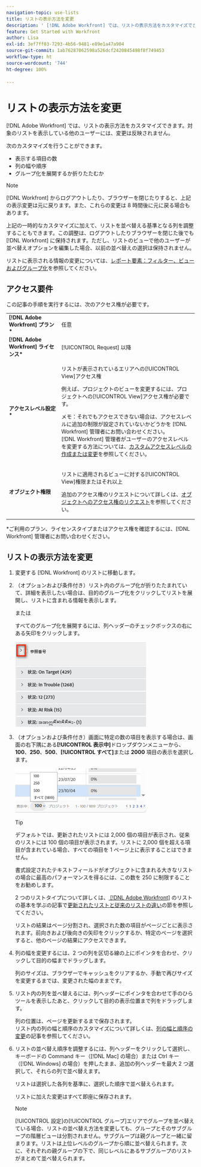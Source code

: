 ```yaml
---
navigation-topic: use-lists
title: リストの表示方法を変更
description: ' [!DNL Adobe Workfront] では、リストの表示方法をカスタマイズできます。対象のリストを表示している他のユーザーには、変更は反映されません。'
feature: Get Started with Workfront
author: Lisa
exl-id: 3ef7ff03-7293-4b56-9481-e89e1a47a904
source-git-commit: 1ab76287062598a526dcf2420845498f8f749453
workflow-type: ht
source-wordcount: '744'
ht-degree: 100%

---
```


# リストの表示方法を変更

[!DNL Adobe Workfront] では、リストの表示方法をカスタマイズできます。対象のリストを表示している他のユーザーには、変更は反映されません。

次のカスタマイズを行うことができます。

* 表示する項目の数
* 列の幅や順序
* グループ化を展開するか折りたたむか

>[!NOTE]
>
>[!DNL Workfront] からログアウトしたり、ブラウザーを閉じたりすると、上記の表示変更は元に戻ります。また、これらの変更は 8 時間後に元に戻る場合もあります。

上記の一時的なカスタマイズに加えて、リストを並べ替える基準となる列を調整することもできます。この調整は、ログアウトしたりブラウザーを閉じた後でも [!DNL Workfront] に保持されます。ただし、リストのビューで他のユーザーが並べ替えオプションを編集した場合、以前の並べ替えの選択は保持されません。

リストに表示される情報の変更については、[レポート要素：フィルター、ビューおよびグループ化](../../../reports-and-dashboards/reports/reporting-elements/reporting-elements-filters-views-groupings.md)を参照してください。

## アクセス要件

この記事の手順を実行するには、次のアクセス権が必要です。

<table style="table-layout:auto"> 
 <col> 
 <col> 
 <tbody> 
  <tr> 
   <td role="rowheader"><strong>[!DNL Adobe Workfront] プラン*</strong></td> 
   <td> <p>任意</p> </td> 
  </tr> 
  <tr> 
   <td role="rowheader"><strong>[!DNL Adobe Workfront] ライセンス*</strong></td> 
   <td> <p>[!UICONTROL Request] 以降</p> </td> 
  </tr> 
  <tr> 
   <td role="rowheader"><strong>アクセスレベル設定*</strong></td> 
   <td> <p>リストが表示されているエリアへの[!UICONTROL View]アクセス権</p> <p>例えば、プロジェクトのビューを変更するには、プロジェクトへの[!UICONTROL View]アクセス権が必要です。</p> <p>メモ：それでもアクセスできない場合は、アクセスレベルに追加の制限が設定されていないかどうかを [!DNL Workfront] 管理者にお問い合わせください。<br>[!DNL Workfront] 管理者がユーザーのアクセスレベルを変更する方法については、<a href="../../../administration-and-setup/add-users/configure-and-grant-access/create-modify-access-levels.md" class="MCXref xref">カスタムアクセスレベルの作成または変更</a>を参照してください。</p> </td> 
  </tr> 
  <tr> 
   <td role="rowheader"><strong>オブジェクト権限</strong></td> 
   <td> <p>リストに適用されるビューに対する[!UICONTROL View]権限またはそれ以上</p> <p>追加のアクセス権のリクエストについて詳しくは、<a href="../../../workfront-basics/grant-and-request-access-to-objects/request-access.md" class="MCXref xref">オブジェクトへのアクセス権のリクエスト</a>を参照してください。</p> </td> 
  </tr> 
 </tbody> 
</table>

&#42;ご利用のプラン、ライセンスタイプまたはアクセス権を確認するには、[!DNL Workfront] 管理者にお問い合わせください。

## リストの表示方法を変更

1. 変更する [!DNL Workfront] のリストに移動します。

   <!--
   <p data-mc-conditions="QuicksilverOrClassic.Draft mode"> 
   <MadCap:conditionalText data-mc-conditions="QuicksilverOrClassic.Draft mode">
   By default, groupings are collapsed.
   </MadCap:conditionalText>
   <br> </p>
   -->

1. （オプションおよび条件付き）リスト内のグループ化が折りたたまれていて、詳細を表示したい場合は、目的のグループ化をクリックしてリストを展開し、リストに含まれる情報を表示します。

   または

   すべてのグループ化を展開するには、列ヘッダーのチェックボックスの右にある矢印をクリックします。

   ![expand_groupings__1_.png](assets/expand-groupings--1--350x227.png)

1. （オプションおよび条件付き）画面に特定の数の項目を表示する場合は、画面の右下隅にある&#x200B;**[!UICONTROL 表示中]**&#x200B;ドロップダウンメニューから、**100**、**250**、**500**、**[!UICONTROL すべて]**&#x200B;または **2000** 項目の表示を選択します。

   ![](assets/list-number-page-350x119.png)

   >[!TIP]
   >
   >デフォルトでは、更新されたリストには 2,000 個の項目が表示され、従来のリストには 100 個の項目が表示されます。リストに 2,000 個を超える項目が含まれている場合、すべての項目を 1 ページ上に表示することはできません。
   >
   >
   >書式設定されたテキストフィールドがオブジェクトに含まれる大きなリストの場合に最高のパフォーマンスを得るには、この数を 250 に制限することをお勧めします。
   >
   >
   >2 つのリストタイプについて詳しくは、[ [!DNL Adobe Workfront]](../../../workfront-basics/navigate-workfront/use-lists/view-items-in-a-list.md) のリストの基本を学ぶの記事で[更新されたリストと従来のリストの違い](../../../workfront-basics/navigate-workfront/use-lists/view-items-in-a-list.md#updated)の節を参照してください。

   リストの結果はページ分割され、選択された数の項目がページごとに表示されます。前向きおよび後向きの矢印をクリックするか、特定のページを選択すると、他のページの結果にアクセスできます。

1. 列の幅を変更するには、2 つの列を区切る線の上にポインタを合わせ、クリックして目的の幅までドラッグします。

   列のサイズは、ブラウザーでキャッシュをクリアするか、手動で再びサイズを変更するまでは、変更された幅のままです。

1. リスト内の列を並べ替えるには、列ヘッダーにポインタを合わせて手のひらツールを表示したあと、クリックして目的の表示位置まで列をドラッグします。

   列の位置は、ページを更新するまで保存されます。\
   リスト内の列の幅と順序のカスタマイズについて詳しくは、[列の幅と順序の変更](../../../reports-and-dashboards/reports/reporting-elements/modify-column-width-order.md)の記事を参照してください。

1. リストの並べ替え順序を調整するには、列ヘッダーをクリックして選択し、キーボードの Command キー（[!DNL Mac] の場合）または Ctrl キー（[!DNL Windows] の場合）を押したまま、追加の列ヘッダーを最大 2 つ選択して、それらの列で並べ替えます。

   リストは選択した各列を基準に、選択した順序で並べ替えられます。

   リストに加えた変更はすべて即座に保存されます。

   >[!NOTE]
   >
   >[!UICONTROL 設定]の[!UICONTROL グループ]エリアでグループを並べ替えている場合、リストの並べ替え方法を変更しても、グループとそのサブグループの階層ビューは分割されません。サブグループは親グループと一緒に留まります。リストは上位レベルのグループから順に並べ替えられます。次に、それぞれの親グループの下で、同じレベルにあるサブグループのリストがまとめて並べ替えられます。
